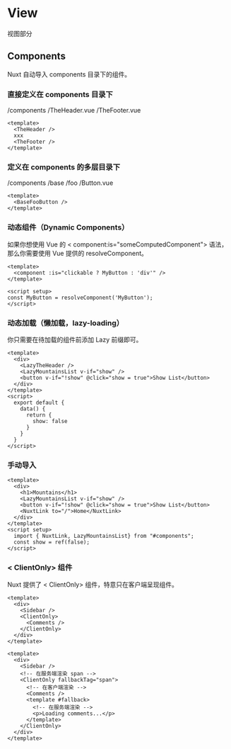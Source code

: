 # View
视图部分

## Components
Nuxt 自动导入 components 目录下的组件。

### 直接定义在 components 目录下
/components
  /TheHeader.vue
  /TheFooter.vue

```vue
<template>
  <TheHeader />
  xxx
  <TheFooter />
</template>
```
### 定义在 components 的多层目录下
/components
  /base
    /foo
      /Button.vue

```vue
<template>
  <BaseFooButton />
</template>
```

### 动态组件（Dynamic Components）
如果你想使用 Vue 的 < component:is="someComputedComponent"> 语法，那么你需要使用 Vue 提供的 resolveComponent。
```vue
<template>
  <component :is="clickable ? MyButton : 'div'" />
</template>

<script setup>
const MyButton = resolveComponent('MyButton');
</script>
```
### 动态加载（懒加载，lazy-loading）

你只需要在待加载的组件前添加 Lazy 前缀即可。

```vue
<template>
  <div>
    <LazyTheHeader />
    <LazyMountainsList v-if="show" />
    <button v-if="!show" @click="show = true">Show List</button>
  </div>
</template>
<script>
  export default {
    data() {
      return {
        show: false
      }
    }
  }
</script>
```
### 手动导入
```vue
<template>
  <div>
    <h1>Mountains</h1>
    <LazyMountainsList v-if="show" />
    <button v-if="!show" @click="show = true">Show List</button>
    <NuxtLink to="/">Home</NuxtLink>
  </div>
</template>
<script setup>
  import { NuxtLink, LazyMountainsList} from "#components";
  const show = ref(false);
</script>
```
### < ClientOnly> 组件
Nuxt 提供了 < ClientOnly> 组件，特意只在客户端呈现组件。
```vue
<template>
  <div>
    <Sidebar />
    <ClientOnly>
      <Comments />
    </ClientOnly>
  </div>
</template>
```
```vue
<template>
  <div>
    <Sidebar />
    <!-- 在服务端渲染 span -->
    <ClientOnly fallbackTag="span">
      <!-- 在客户端渲染 -->
      <Comments />
      <template #fallback>
        <!-- 在服务端渲染 -->
        <p>Loading comments...</p>
      </template>
    </ClientOnly>
  </div>
</template>
```
